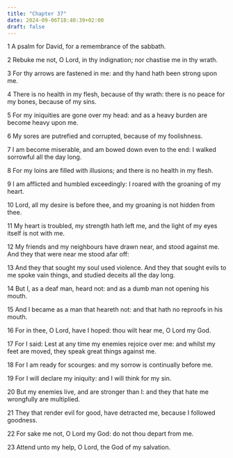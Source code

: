 ```yaml
---
title: "Chapter 37"
date: 2024-09-06T18:40:39+02:00
draft: false
---
```




1 A psalm for David, for a remembrance of the sabbath.

2 Rebuke me not, O Lord, in thy indignation; nor chastise me in thy wrath.

3 For thy arrows are fastened in me: and thy hand hath been strong upon me.

4 There is no health in my flesh, because of thy wrath: there is no peace for my bones, because of my sins.

5 For my iniquities are gone over my head: and as a heavy burden are become heavy upon me.

6 My sores are putrefied and corrupted, because of my foolishness.

7 I am become miserable, and am bowed down even to the end: I walked sorrowful all the day long.

8 For my loins are filled with illusions; and there is no health in my flesh.

9 I am afflicted and humbled exceedingly: I roared with the groaning of my heart.

10 Lord, all my desire is before thee, and my groaning is not hidden from thee.

11 My heart is troubled, my strength hath left me, and the light of my eyes itself is not with me.

12 My friends and my neighbours have drawn near, and stood against me. And they that were near me stood afar off:

13 And they that sought my soul used violence. And they that sought evils to me spoke vain things, and studied deceits all the day long.

14 But I, as a deaf man, heard not: and as a dumb man not opening his mouth.

15 And I became as a man that heareth not: and that hath no reproofs in his mouth.

16 For in thee, O Lord, have I hoped: thou wilt hear me, O Lord my God.

17 For I said: Lest at any time my enemies rejoice over me: and whilst my feet are moved, they speak great things against me.

18 For I am ready for scourges: and my sorrow is continually before me.

19 For I will declare my iniquity: and I will think for my sin.

20 But my enemies live, and are stronger than I: and they that hate me wrongfully are multiplied.

21 They that render evil for good, have detracted me, because I followed goodness.

22 For sake me not, O Lord my God: do not thou depart from me.

23 Attend unto my help, O Lord, the God of my salvation.

